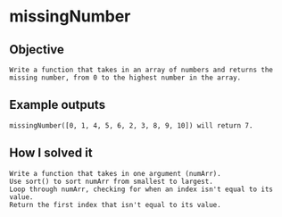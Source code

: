 # missingNumber

## Objective
    Write a function that takes in an array of numbers and returns the missing number, from 0 to the highest number in the array.

## Example outputs
    missingNumber([0, 1, 4, 5, 6, 2, 3, 8, 9, 10]) will return 7.

## How I solved it
    Write a function that takes in one argument (numArr).
    Use sort() to sort numArr from smallest to largest.
    Loop through numArr, checking for when an index isn't equal to its value.
    Return the first index that isn't equal to its value.